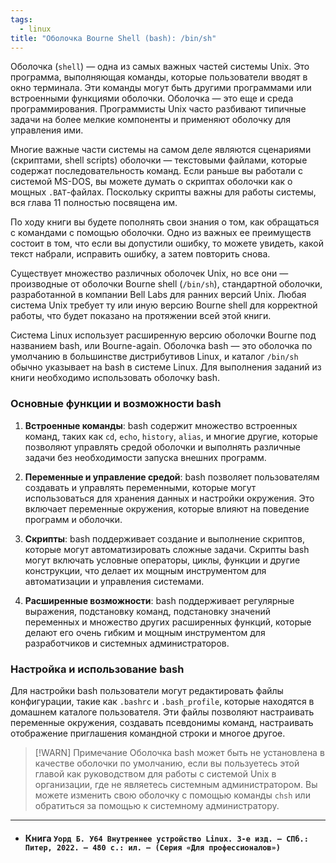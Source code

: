 ```yaml
---
tags:
  - linux
title: "Оболочка Bourne Shell (bash): /bin/sh"
---
```

Оболочка (`shell`) — одна из самых важных частей системы Unix. Это программа, выполняющая команды, которые пользователи вводят в окно терминала. Эти команды могут быть другими программами или встроенными функциями оболочки. Оболочка — это еще и среда программирования. Программисты Unix часто разбивают типичные задачи на более мелкие компоненты и применяют оболочку для управления ими.

Многие важные части системы на самом деле являются сценариями (скриптами, shell scripts) оболочки — текстовыми файлами, которые содержат последовательность команд. Если раньше вы работали с системой MS-DOS, вы можете думать о скриптах оболочки как о мощных `.BAT`-файлах. Поскольку скрипты важны для работы системы, вся глава 11 полностью посвящена им.

По ходу книги вы будете пополнять свои знания о том, как обращаться с командами с помощью оболочки. Одно из важных ее преимуществ состоит в том, что если вы допустили ошибку, то можете увидеть, какой текст набрали, исправить ошибку, а затем повторить снова.

Существует множество различных оболочек Unix, но все они — производные от оболочки Bourne shell (`/bin/sh`), стандартной оболочки, разработанной в компании Bell Labs для ранних версий Unix. Любая система Unix требует ту или иную версию Bourne shell для корректной работы, что будет показано на протяжении всей этой книги.

Система Linux использует расширенную версию оболочки Bourne под названием bash, или Bourne-again. Оболочка bash — это оболочка по умолчанию в большинстве дистрибутивов Linux, и каталог `/bin/sh` обычно указывает на bash в системе Linux. Для выполнения заданий из книги необходимо использовать оболочку bash.

### Основные функции и возможности bash

1. **Встроенные команды**: bash содержит множество встроенных команд, таких как `cd`, `echo`, `history`, `alias`, и многие другие, которые позволяют управлять средой оболочки и выполнять различные задачи без необходимости запуска внешних программ.

2. **Переменные и управление средой**: bash позволяет пользователям создавать и управлять переменными, которые могут использоваться для хранения данных и настройки окружения. Это включает переменные окружения, которые влияют на поведение программ и оболочки.

3. **Скрипты**: bash поддерживает создание и выполнение скриптов, которые могут автоматизировать сложные задачи. Скрипты bash могут включать условные операторы, циклы, функции и другие конструкции, что делает их мощным инструментом для автоматизации и управления системами.

4. **Расширенные возможности**: bash поддерживает регулярные выражения, подстановку команд, подстановку значений переменных и множество других расширенных функций, которые делают его очень гибким и мощным инструментом для разработчиков и системных администраторов.

### Настройка и использование bash

Для настройки bash пользователи могут редактировать файлы конфигурации, такие как `.bashrc` и `.bash_profile`, которые находятся в домашнем каталоге пользователя. Эти файлы позволяют настраивать переменные окружения, создавать псевдонимы команд, настраивать отображение приглашения командной строки и многое другое.

> [!WARN] Примечание
> Оболочка bash может быть не установлена в качестве оболочки по умолчанию, если вы пользуетесь этой главой как руководством для работы с системой Unix в организации, где не являетесь системным администратором. Вы можете изменить свою оболочку с помощью команды `chsh` или обратиться за помощью к системному администратору.

---
- #### Книга  `Уорд Б. У64 Внутреннее устройство Linux. 3-е изд. — СПб.: Питер, 2022. — 480 с.: ил. — (Серия «Для профессионалов»)`